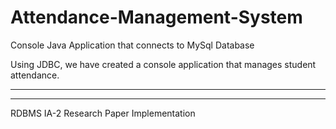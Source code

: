 # Attendance-Management-System
Console Java Application that connects to MySql Database

Using JDBC, we have created a console application that manages student attendance.

---------------------------------------------------------------------------------
---------------------------------------------------------------------------------
RDBMS IA-2 Research Paper Implementation
